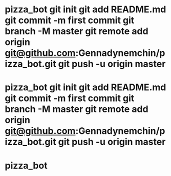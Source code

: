 # pizza_bot git init git add README.md git commit -m first commit git branch -M master git remote add origin git@github.com:Gennadynemchin/pizza_bot.git git push -u origin master
# pizza_bot git init git add README.md git commit -m first commit git branch -M master git remote add origin git@github.com:Gennadynemchin/pizza_bot.git git push -u origin master
# pizza_bot
